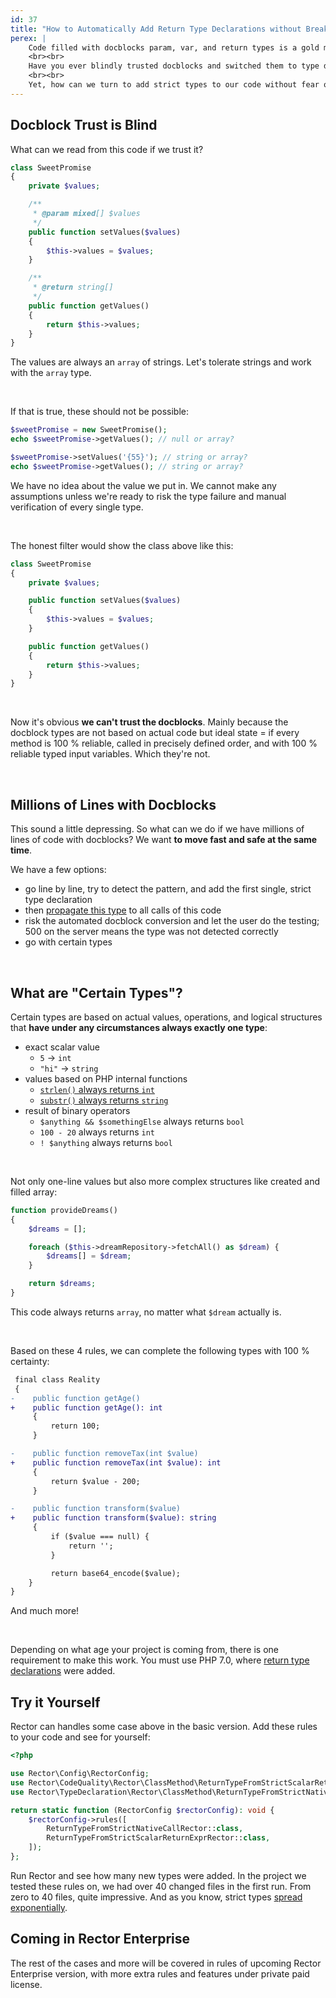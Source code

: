 ```yaml
---
id: 37
title: "How to Automatically Add Return Type Declarations without Breaking Your Code"
perex: |
    Code filled with docblocks param, var, and return types is a gold mine. Not in the meaning of valuable resource, but rather as exploding metal covered with a thin piece of gold, so we grab it without thinking. While these docblocks give us much information about the code, they might be nothing more than a wish, dream, or promise.
    <br><br>
    Have you ever blindly trusted docblocks and switched them to type declarations? Then you know the explosive regression this move brings.
    <br><br>
    Yet, how can we turn to add strict types to our code without fear of breaking it?
---
```


## Docblock Trust is Blind

What can we read from this code if we trust it?

```php
class SweetPromise
{
    private $values;

    /**
     * @param mixed[] $values
     */
    public function setValues($values)
    {
        $this->values = $values;
    }

    /**
     * @return string[]
     */
    public function getValues()
    {
        return $this->values;
    }
}
```

The values are always an `array` of strings. Let's tolerate strings and work with the `array` type.

<br>

If that is true, these should not be possible:

```php
$sweetPromise = new SweetPromise();
echo $sweetPromise->getValues(); // null or array?

$sweetPromise->setValues('{55}'); // string or array?
echo $sweetPromise->getValues(); // string or array?
```

We have no idea about the value we put in. We cannot make any assumptions unless we're ready to risk the type failure and manual verification of every single type.

<br>

The honest filter would show the class above like this:

```php
class SweetPromise
{
    private $values;

    public function setValues($values)
    {
        $this->values = $values;
    }

    public function getValues()
    {
        return $this->values;
    }
}
```

<br>

Now it's obvious **we can't trust the docblocks**. Mainly because the docblock types are not based on actual code but ideal state = if every method is 100 % reliable, called in precisely defined order, and with 100 % reliable typed input variables. Which they're not.

<br>

## Millions of Lines with Docblocks

This sound a little depressing. So what can we do if we have millions of lines of code with docblocks? We want **to move fast and safe at the same time**.

We have a few options:

* go line by line, try to detect the pattern, and add the first single, strict type declaration
* then [propagate this type](/blog/2021/02/15/how-much-does-single-type-declaration-know) to all calls of this code
* risk the automated docblock conversion and let the user do the testing; 500 on the server means the type was not detected correctly
* go with certain types

<br>

## What are "Certain Types"?

Certain types are based on actual values, operations, and logical structures that **have under any circumstances always exactly one type**:

* exact scalar value
    * `5` → `int`
    * `"hi"` → `string`
* values based on PHP internal functions
    * [`strlen()` always returns `int`](https://www.php.net/manual/en/function.strlen.php)
    * [`substr()` always returns `string`](https://www.php.net/manual/en/function.substr.php)
* result of binary operators
    * `$anything && $somethingElse` always returns `bool`
    * `100 - 20` always returns `int`
    * `! $anything` always returns `bool`

<br>

Not only one-line values but also more complex structures like created and filled array:

```php
function provideDreams()
{
    $dreams = [];

    foreach ($this->dreamRepository->fetchAll() as $dream) {
        $dreams[] = $dream;
    }

    return $dreams;
}
```

This code always returns `array`, no matter what `$dream` actually is.

<br>

Based on these 4 rules, we can complete the following types with 100 % certainty:

```diff
 final class Reality
 {
-    public function getAge()
+    public function getAge(): int
     {
         return 100;
     }

-    public function removeTax(int $value)
+    public function removeTax(int $value): int
     {
         return $value - 200;
     }

-    public function transform($value)
+    public function transform($value): string
     {
         if ($value === null) {
             return '';
         }

         return base64_encode($value);
    }
}
```

And much more!

<br>

Depending on what age your project is coming from, there is one requirement to make this work. You must use PHP 7.0, where [return type declarations](https://www.php.net/manual/en/migration70.new-features.php#migration70.new-features.return-type-declarations) were added.

## Try it Yourself

Rector can handles some case above in the basic version. Add these rules to your code and see for yourself:

```php
<?php 

use Rector\Config\RectorConfig;
use Rector\CodeQuality\Rector\ClassMethod\ReturnTypeFromStrictScalarReturnExprRector;
use Rector\TypeDeclaration\Rector\ClassMethod\ReturnTypeFromStrictNativeCallRector;

return static function (RectorConfig $rectorConfig): void {
    $rectorConfig->rules([
        ReturnTypeFromStrictNativeCallRector::class,
        ReturnTypeFromStrictScalarReturnExprRector::class,
    ]);
};
```

Run Rector and see how many new types were added. In the project we tested these rules on, we had over 40 changed files in the first run. From zero to 40 files, quite impressive. And as you know, strict types [spread exponentially](/blog/2021/02/15/how-much-does-single-type-declaration-know).

## Coming in Rector Enterprise

The rest of the cases and more will be covered in rules of upcoming Rector Enterprise version, with more extra rules and features under private paid license.
